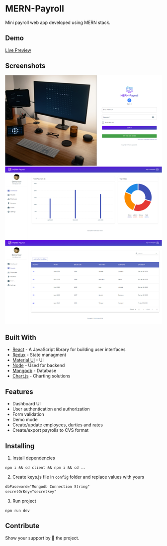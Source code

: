# MERN-Payroll

Mini payroll web app developed using MERN stack.

## Demo

[Live Preview](https://mern-payroll.herokuapp.com)

## Screenshots

![](screenshots/mern-payroll-1.png)
![](screenshots/mern-payroll-2.png)
![](screenshots/mern-payroll-3.png)

## Built With

- [React](https://reactjs.org/) - A JavaScript library for building user interfaces
- [Redux](https://redux.js.org/) - State managment
- [Material UI](https://material-ui.com/) - UI
- [Node](https://nodejs.org/en/) - Used for backend
- [Mongodb](https://www.mongodb.com/) - Database
- [Chart.js](https://www.chartjs.org) - Charting solutions

## Features

- Dashboard UI
- User authentication and authorization
- Form validation
- Demo mode
- Create/update employees, durties and rates
- Create/export payrolls to CVS format

## Installing

1. Install dependencies

```
npm i && cd client && npm i && cd ..
```

2. Create keys.js file in `config` folder and replace values with yours

```
dbPassword="Mongodb Connection String"
secretOrKey="secretkey"
```

3. Run project

```
npm run dev
```

## Contribute

Show your support by 🌟 the project.
